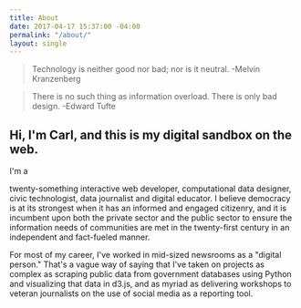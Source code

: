 ```yaml
---
title: About
date: 2017-04-17 15:37:00 -04:00
permalink: "/about/"
layout: single
---
```


> Technology is neither good nor bad; nor is it neutral.
> -Melvin Kranzenberg

> There is no such thing as information overload. There is only bad design.
> -Edward Tufte

## Hi, I'm Carl, and this is my digital sandbox on the web. 

I'm a

twenty-something interactive web developer, computational data designer, civic technologist, data journalist and digital educator. I believe democracy is at its strongest when it has an informed and engaged citizenry, and it is incumbent upon both the private sector and the public sector to ensure the information needs of communities are met in the twenty-first century in an independent and fact-fueled manner.

For most of my career, I've worked in mid-sized newsrooms as a "digital person." That's a vague way of saying that I've taken on projects as complex as scraping public data from government databases using Python and visualizing that data in d3.js, and as myriad as delivering workshops to veteran journalists on the use of social media as a reporting tool.
